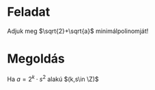 # Feladat

Adjuk meg $\sqrt{2}+\sqrt{a}$ minimálpolinomját!

# Megoldás

Ha $a = 2^k \cdot s^2$ alakú $(k,s\in \Z)$
<!--stackedit_data:
eyJoaXN0b3J5IjpbLTE2NTg1NTcwMDYsLTk1MTI2NDczOF19
-->